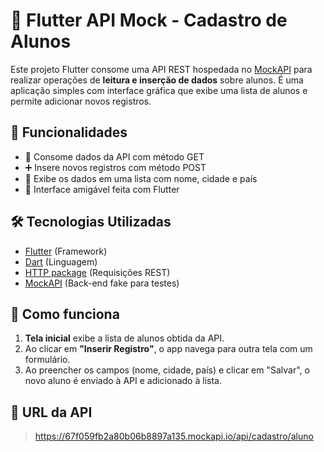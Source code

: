 # 📱 Flutter API Mock - Cadastro de Alunos

Este projeto Flutter consome uma API REST hospedada no [MockAPI](https://mockapi.io) para realizar operações de **leitura e inserção de dados** sobre alunos. É uma aplicação simples com interface gráfica que exibe uma lista de alunos e permite adicionar novos registros.

## 🚀 Funcionalidades

- 🔄 Consome dados da API com método GET
- ➕ Insere novos registros com método POST
- 🧾 Exibe os dados em uma lista com nome, cidade e país
- 📲 Interface amigável feita com Flutter

## 🛠️ Tecnologias Utilizadas

- [Flutter](https://flutter.dev/) (Framework)
- [Dart](https://dart.dev/) (Linguagem)
- [HTTP package](https://pub.dev/packages/http) (Requisições REST)
- [MockAPI](https://mockapi.io) (Back-end fake para testes)

## 🧩 Como funciona

1. **Tela inicial** exibe a lista de alunos obtida da API.
2. Ao clicar em **"Inserir Registro"**, o app navega para outra tela com um formulário.
3. Ao preencher os campos (nome, cidade, país) e clicar em "Salvar", o novo aluno é enviado à API e adicionado à lista.

## 🔗 URL da API

> https://67f059fb2a80b06b8897a135.mockapi.io/api/cadastro/aluno

